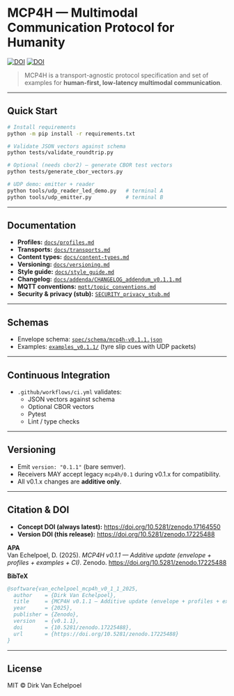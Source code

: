 # MCP4H — Multimodal Communication Protocol for Humanity

[![DOI](https://zenodo.org/badge/DOI/10.5281/zenodo.17164550.svg)](https://doi.org/10.5281/zenodo.17164550)
[![DOI](https://zenodo.org/badge/DOI/10.5281/zenodo.17225488.svg)](https://doi.org/10.5281/zenodo.17225488)

> MCP4H is a transport-agnostic protocol specification and set of examples for **human-first, low-latency multimodal communication**.

---

## Quick Start

```bash
# Install requirements
python -m pip install -r requirements.txt

# Validate JSON vectors against schema
python tests/validate_roundtrip.py

# Optional (needs cbor2) – generate CBOR test vectors
python tests/generate_cbor_vectors.py

# UDP demo: emitter + reader
python tools/udp_reader_led_demo.py   # terminal A
python tools/udp_emitter.py           # terminal B
```

---

## Documentation

- **Profiles:** [`docs/profiles.md`](docs/profiles.md)  
- **Transports:** [`docs/transports.md`](docs/transports.md)  
- **Content types:** [`docs/content-types.md`](docs/content-types.md)  
- **Versioning:** [`docs/versioning.md`](docs/versioning.md)  
- **Style guide:** [`docs/style_guide.md`](docs/style_guide.md)  
- **Changelog:** [`docs/addenda/CHANGELOG_addendum_v0.1.1.md`](docs/addenda/CHANGELOG_addendum_v0.1.1.md)  
- **MQTT conventions:** [`mqtt/topic_conventions.md`](mqtt/topic_conventions.md)  
- **Security & privacy (stub):** [`SECURITY_privacy_stub.md`](SECURITY_privacy_stub.md)  

---

## Schemas

- Envelope schema: [`spec/schema/mcp4h-v0.1.1.json`](spec/schema/mcp4h-v0.1.1.json)  
- Examples: [`examples_v0.1.1/`](examples_v0.1.1/) (tyre slip cues with UDP packets)  

---

## Continuous Integration

- `.github/workflows/ci.yml` validates:
  - JSON vectors against schema  
  - Optional CBOR vectors  
  - Pytest  
  - Lint / type checks  

---

## Versioning

- Emit `version: "0.1.1"` (bare semver).  
- Receivers MAY accept legacy `mcp4h/0.1` during v0.1.x for compatibility.  
- All v0.1.x changes are **additive only**.  

---

## Citation & DOI

- **Concept DOI (always latest):** https://doi.org/10.5281/zenodo.17164550  
- **Version DOI (this release):** https://doi.org/10.5281/zenodo.17225488  

**APA**  
Van Echelpoel, D. (2025). *MCP4H v0.1.1 — Additive update (envelope + profiles + examples + CI)*. Zenodo. https://doi.org/10.5281/zenodo.17225488  

**BibTeX**
```bibtex
@software{van_echelpoel_mcp4h_v0_1_1_2025,
  author    = {Dirk Van Echelpoel},
  title     = {MCP4H v0.1.1 — Additive update (envelope + profiles + examples + CI)},
  year      = {2025},
  publisher = {Zenodo},
  version   = {v0.1.1},
  doi       = {10.5281/zenodo.17225488},
  url       = {https://doi.org/10.5281/zenodo.17225488}
}
```

---

## License

MIT © Dirk Van Echelpoel
